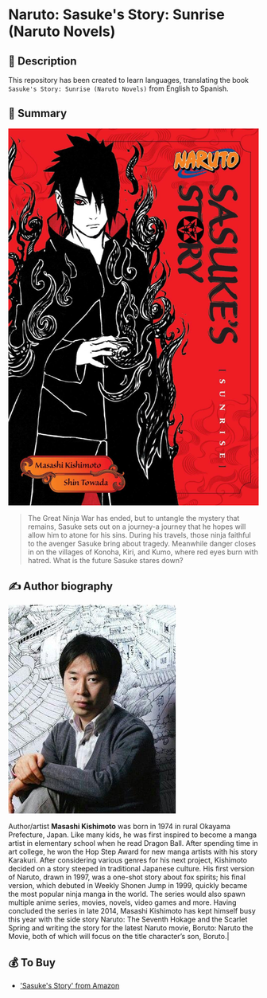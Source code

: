 # Naruto: Sasuke's Story: Sunrise (Naruto Novels)

## 🚀 Description

This repository has been created to learn languages, translating the book `Sasuke's Story: Sunrise (Naruto Novels)` from English to Spanish.

## 📖 Summary

![Cover of Naruto: Sasuke's Story: Sunrise (Naruto Novels)](./README/images/sasuke-story-front-cover.jpeg)

> The Great Ninja War has ended, but to untangle the mystery that remains, Sasuke sets out on a journey-a journey that he hopes will allow him to atone for his sins. During his travels, those ninja faithful to the avenger Sasuke bring about tragedy. Meanwhile danger closes in on the villages of Konoha, Kiri, and Kumo, where red eyes burn with hatred. What is the future Sasuke stares down?

## ✍️ Author biography

![Masashi Kishimoto, author of Naruto: Sasuke's Story: Sunrise (Naruto Novels)](./README/images/author-masashi-kishimoto.jpeg)

Author/artist **Masashi Kishimoto** was born in 1974 in rural Okayama Prefecture, Japan. Like many kids, he was first inspired to become a manga artist in elementary school when he read Dragon Ball. After spending time in art college, he won the Hop Step Award for new manga artists with his story Karakuri. After considering various genres for his next project, Kishimoto decided on a story steeped in traditional Japanese culture. His first version of Naruto, drawn in 1997, was a one-shot story about fox spirits; his final version, which debuted in Weekly Shonen Jump in 1999, quickly became the most popular ninja manga in the world. The series would also spawn multiple anime series, movies, novels, video games and more. Having concluded the series in late 2014, Masashi Kishimoto has kept himself busy this year with the side story Naruto: The Seventh Hokage and the Scarlet Spring and writing the story for the latest Naruto movie, Boruto: Naruto the Movie, both of which will focus on the title character’s son, Boruto.|

## 💰 To Buy

- ['Sasuke's Story' from Amazon](https://leer.amazon.es/kp/embed?asin=B06WRSS8YN&preview=newtab&linkCode=kpe&ref_=cm_sw_r_kb_dp_84K3ZQNF2GAYXXTV21V0)
